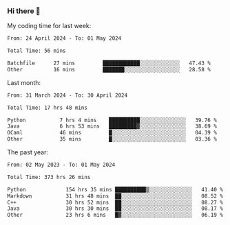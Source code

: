 ### Hi there 👋

My coding time for last week:

<!--START_SECTION:week-->

```txt
From: 24 April 2024 - To: 01 May 2024

Total Time: 56 mins

Batchfile      27 mins         ████████████░░░░░░░░░░░░░   47.43 %
Other          16 mins         ███████░░░░░░░░░░░░░░░░░░   28.58 %
```

<!--END_SECTION:week-->

Last month:

<!--START_SECTION:month-->

```txt
From: 31 March 2024 - To: 30 April 2024

Total Time: 17 hrs 48 mins

Python           7 hrs 4 mins    ██████████░░░░░░░░░░░░░░░   39.76 %
Java             6 hrs 53 mins   █████████▓░░░░░░░░░░░░░░░   38.69 %
OCaml            46 mins         █░░░░░░░░░░░░░░░░░░░░░░░░   04.39 %
Other            35 mins         █░░░░░░░░░░░░░░░░░░░░░░░░   03.36 %
```

<!--END_SECTION:month-->

The past year:

<!--START_SECTION:year-->

```txt
From: 02 May 2023 - To: 01 May 2024

Total Time: 373 hrs 26 mins

Python             154 hrs 35 mins ██████████▒░░░░░░░░░░░░░░   41.40 %
Markdown           31 hrs 48 mins  ██░░░░░░░░░░░░░░░░░░░░░░░   08.52 %
C++                30 hrs 52 mins  ██░░░░░░░░░░░░░░░░░░░░░░░   08.27 %
Java               30 hrs 30 mins  ██░░░░░░░░░░░░░░░░░░░░░░░   08.17 %
Other              23 hrs 6 mins   █▓░░░░░░░░░░░░░░░░░░░░░░░   06.19 %
```

<!--END_SECTION:year-->
